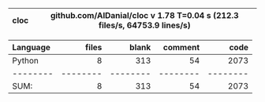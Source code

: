 cloc|github.com/AlDanial/cloc v 1.78  T=0.04 s (212.3 files/s, 64753.9 lines/s)
--- | ---

Language|files|blank|comment|code
:-------|-------:|-------:|-------:|-------:
Python|8|313|54|2073
--------|--------|--------|--------|--------
SUM:|8|313|54|2073
